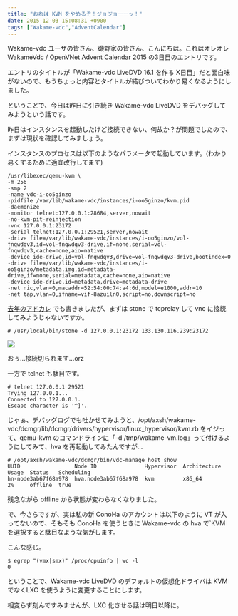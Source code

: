 ```yaml
---
title: "おれは KVM をやめるぞ！ジョジョーーッ！"
date: 2015-12-03 15:08:31 +0900
tags: ["Wakame-vdc","AdventCalendar"]
---
```


Wakame-vdc ユーザの皆さん、磯野家の皆さん、こんにちは。これはオレオレ WakameVdc / OpenVNet Advent Calendar 2015 の3日目のエントリです。

エントリのタイトルが「Wakame-vdc LiveDVD 16.1 を作る X日目」だと面白味がないので、もうちょっと内容とタイトルが結びついてわかり易くなるようにしました。

ということで、今日は昨日に引き続き Wakame-vdc LiveDVD をデバッグしてみようという話です。

<!--more-->

昨日はインスタンスを起動したけど接続できない、何故か？が問題でしたので、まずは現状を確認してみましょう。

インスタンスのプロセスは以下のようなパラメータで起動しています。(わかり易くするために適宜改行してます)

    /usr/libexec/qemu-kvm \
    -m 256 
    -smp 2 
    -name vdc-i-oo5ginzo 
    -pidfile /var/lib/wakame-vdc/instances/i-oo5ginzo/kvm.pid 
    -daemonize 
    -monitor telnet:127.0.0.1:28684,server,nowait 
    -no-kvm-pit-reinjection 
    -vnc 127.0.0.1:23172 
    -serial telnet:127.0.0.1:29521,server,nowait 
    -drive file=/var/lib/wakame-vdc/instances/i-oo5ginzo/vol-fnqwdqv3,id=vol-fnqwdqv3-drive,if=none,serial=vol-fnqwdqv3,cache=none,aio=native 
    -device ide-drive,id=vol-fnqwdqv3,drive=vol-fnqwdqv3-drive,bootindex=0 
    -drive file=/var/lib/wakame-vdc/instances/i-oo5ginzo/metadata.img,id=metadata-drive,if=none,serial=metadata,cache=none,aio=native 
    -device ide-drive,id=metadata,drive=metadata-drive 
    -net nic,vlan=0,macaddr=52:54:00:74:a4:6d,model=e1000,addr=10 
    -net tap,vlan=0,ifname=vif-8azuiln0,script=no,downscript=no

[去年のアドカレ](http://blog.osamu.habuka.jp/blog/2014/12/05/debug-for-wakame-vdcs-instance/) でも書きましたが、まずは stone で tcprelay して vnc に接続してみようじゃないですか。

    # /usr/local/bin/stone -d 127.0.0.1:23172 133.130.116.239:23172

![](/images/wakame-vdc.adventcalendar.2015.1203-01.png )

おぅ…接続切られます…orz

一方で telnet も駄目です。

    # telnet 127.0.0.1 29521
    Trying 127.0.0.1...
    Connected to 127.0.0.1.
    Escape character is '^]'.

じゃぁ、デバッグログでも吐かせてみようと、/opt/axsh/wakame-vdc/dcmgr/lib/dcmgr/drivers/hypervisor/linux_hypervisor/kvm.rb をイジって、qemu-kvm のコマンドラインに「-d /tmp/wakame-vm.log」って付けるようにしてみて、hva を再起動してみたんですが…

    # /opt/axsh/wakame-vdc/dcmgr/bin/vdc-manage host show
    UUID                 Node ID               Hypervisor  Architecture  Usage  Status   Scheduling
    hn-node3ab67f68a978  hva.node3ab67f68a978  kvm         x86_64        2%     offline  true

残念ながら offline から状態が変わらなくなりました。

で、今さらですが、実は私の新 ConoHa のアカウントは以下のように VT が入ってないので、そもそも ConoHa を使うときに Wakame-vdc の hva で`KVM を選択すると駄目なような気がします。

こんな感じ。

    $ egrep "(vmx|smx)" /proc/cpuinfo | wc -l
    0

ということで、Wakame-vdc LiveDVD のデフォルトの仮想化ドライバは KVM でなくLXC を使うように変更することにします。

相変らず刻んですみませんが、LXC 化させる話は明日以降に。


